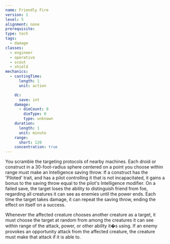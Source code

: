 ```yaml
---
name: Friendly Fire
version: 1
level: 5
alignment: none
prerequisite: 
type: tech
tags:
  - damage
classes:
  - engineer
  - operative
  - scout
  - shield
mechanics:
  - castingTime:
      length: 1
      unit: action

    dc:
      save: int
    damage:
      - dieCount: 0
        dieType: 0
        type: unknown
    duration:
      length: 1
      unit: minute
    range:
      short: 120
    concentration: true
---
```

You scramble the targeting protocols of nearby machines. Each droid or construct in a 30-foot-radius sphere centered on a point you choose within range must make an Intelligence saving throw. If a construct has the 'Piloted' trait, and has a pilot controlling it that is not incapacitated, it gains a bonus to the saving throw equal to the pilot's Intelligence modifier. On a failed save, the target loses the ability to distinguish friend from foe, regarding all creatures it can see as enemies until the power ends. Each time the target takes damage, it can repeat the saving throw, ending the effect on itself on a success.

Whenever the affected creature chooses another creature as a target, it must choose the target at random from among the creatures it can see within range of the attack, power, or other ability it�s using. If an enemy provokes an opportunity attack from the affected creature, the creature must make that attack if it is able to.
    